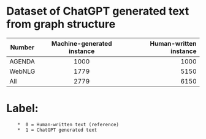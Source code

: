 # Dataset of ChatGPT generated text from graph structure


| Number   |  Machine-generated instance  | Human-written instance | 
|----------|:-------------:|------:|
| AGENDA   |  1000         | 1000  |
| WebNLG   |  1779         | 5150  |
| All      |  2779         |  6150 |


# Label: 
        *  0 = Human-written text (reference)
        *  1 = ChatGPT generated text
